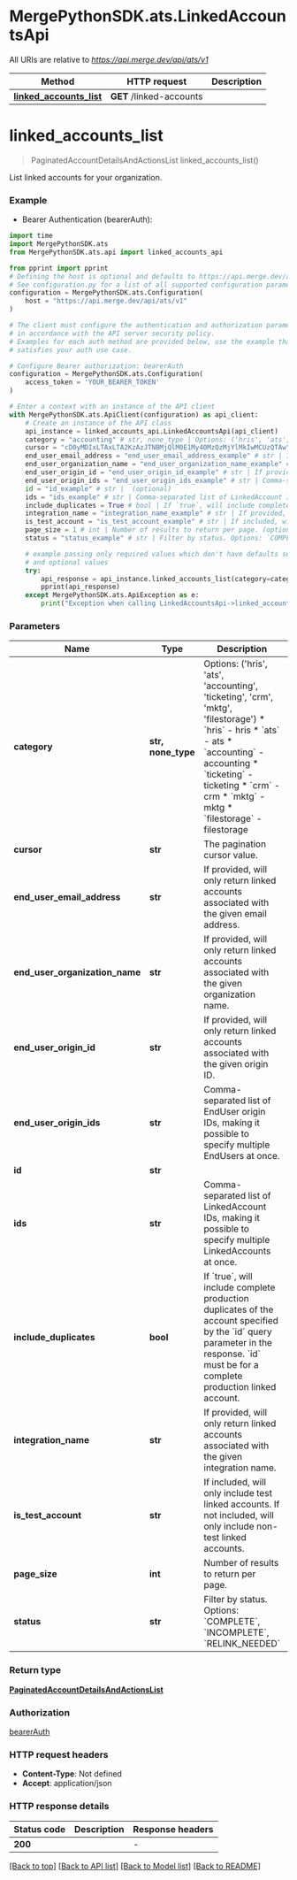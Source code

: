 # MergePythonSDK.ats.LinkedAccountsApi

All URIs are relative to *https://api.merge.dev/api/ats/v1*

Method | HTTP request | Description
------------- | ------------- | -------------
[**linked_accounts_list**](LinkedAccountsApi.md#linked_accounts_list) | **GET** /linked-accounts | 


# **linked_accounts_list**
> PaginatedAccountDetailsAndActionsList linked_accounts_list()



List linked accounts for your organization.

### Example

* Bearer Authentication (bearerAuth):

```python
import time
import MergePythonSDK.ats
from MergePythonSDK.ats.api import linked_accounts_api

from pprint import pprint
# Defining the host is optional and defaults to https://api.merge.dev/api/ats/v1
# See configuration.py for a list of all supported configuration parameters.
configuration = MergePythonSDK.ats.Configuration(
    host = "https://api.merge.dev/api/ats/v1"
)

# The client must configure the authentication and authorization parameters
# in accordance with the API server security policy.
# Examples for each auth method are provided below, use the example that
# satisfies your auth use case.

# Configure Bearer authorization: bearerAuth
configuration = MergePythonSDK.ats.Configuration(
    access_token = 'YOUR_BEARER_TOKEN'
)

# Enter a context with an instance of the API client
with MergePythonSDK.ats.ApiClient(configuration) as api_client:
    # Create an instance of the API class
    api_instance = linked_accounts_api.LinkedAccountsApi(api_client)
    category = "accounting" # str, none_type | Options: ('hris', 'ats', 'accounting', 'ticketing', 'crm', 'mktg', 'filestorage')  * `hris` - hris * `ats` - ats * `accounting` - accounting * `ticketing` - ticketing * `crm` - crm * `mktg` - mktg * `filestorage` - filestorage (optional)
    cursor = "cD0yMDIxLTAxLTA2KzAzJTNBMjQlM0E1My40MzQzMjYlMkIwMCUzQTAw" # str | The pagination cursor value. (optional)
    end_user_email_address = "end_user_email_address_example" # str | If provided, will only return linked accounts associated with the given email address. (optional)
    end_user_organization_name = "end_user_organization_name_example" # str | If provided, will only return linked accounts associated with the given organization name. (optional)
    end_user_origin_id = "end_user_origin_id_example" # str | If provided, will only return linked accounts associated with the given origin ID. (optional)
    end_user_origin_ids = "end_user_origin_ids_example" # str | Comma-separated list of EndUser origin IDs, making it possible to specify multiple EndUsers at once. (optional)
    id = "id_example" # str |  (optional)
    ids = "ids_example" # str | Comma-separated list of LinkedAccount IDs, making it possible to specify multiple LinkedAccounts at once. (optional)
    include_duplicates = True # bool | If `true`, will include complete production duplicates of the account specified by the `id` query parameter in the response. `id` must be for a complete production linked account. (optional)
    integration_name = "integration_name_example" # str | If provided, will only return linked accounts associated with the given integration name. (optional)
    is_test_account = "is_test_account_example" # str | If included, will only include test linked accounts. If not included, will only include non-test linked accounts. (optional)
    page_size = 1 # int | Number of results to return per page. (optional)
    status = "status_example" # str | Filter by status. Options: `COMPLETE`, `INCOMPLETE`, `RELINK_NEEDED` (optional)

    # example passing only required values which don't have defaults set
    # and optional values
    try:
        api_response = api_instance.linked_accounts_list(category=category, cursor=cursor, end_user_email_address=end_user_email_address, end_user_organization_name=end_user_organization_name, end_user_origin_id=end_user_origin_id, end_user_origin_ids=end_user_origin_ids, id=id, ids=ids, include_duplicates=include_duplicates, integration_name=integration_name, is_test_account=is_test_account, page_size=page_size, status=status)
        pprint(api_response)
    except MergePythonSDK.ats.ApiException as e:
        print("Exception when calling LinkedAccountsApi->linked_accounts_list: %s\n" % e)
```


### Parameters

Name | Type | Description  | Notes
------------- | ------------- | ------------- | -------------
 **category** | **str, none_type**| Options: (&#39;hris&#39;, &#39;ats&#39;, &#39;accounting&#39;, &#39;ticketing&#39;, &#39;crm&#39;, &#39;mktg&#39;, &#39;filestorage&#39;)  * &#x60;hris&#x60; - hris * &#x60;ats&#x60; - ats * &#x60;accounting&#x60; - accounting * &#x60;ticketing&#x60; - ticketing * &#x60;crm&#x60; - crm * &#x60;mktg&#x60; - mktg * &#x60;filestorage&#x60; - filestorage | [optional]
 **cursor** | **str**| The pagination cursor value. | [optional]
 **end_user_email_address** | **str**| If provided, will only return linked accounts associated with the given email address. | [optional]
 **end_user_organization_name** | **str**| If provided, will only return linked accounts associated with the given organization name. | [optional]
 **end_user_origin_id** | **str**| If provided, will only return linked accounts associated with the given origin ID. | [optional]
 **end_user_origin_ids** | **str**| Comma-separated list of EndUser origin IDs, making it possible to specify multiple EndUsers at once. | [optional]
 **id** | **str**|  | [optional]
 **ids** | **str**| Comma-separated list of LinkedAccount IDs, making it possible to specify multiple LinkedAccounts at once. | [optional]
 **include_duplicates** | **bool**| If &#x60;true&#x60;, will include complete production duplicates of the account specified by the &#x60;id&#x60; query parameter in the response. &#x60;id&#x60; must be for a complete production linked account. | [optional]
 **integration_name** | **str**| If provided, will only return linked accounts associated with the given integration name. | [optional]
 **is_test_account** | **str**| If included, will only include test linked accounts. If not included, will only include non-test linked accounts. | [optional]
 **page_size** | **int**| Number of results to return per page. | [optional]
 **status** | **str**| Filter by status. Options: &#x60;COMPLETE&#x60;, &#x60;INCOMPLETE&#x60;, &#x60;RELINK_NEEDED&#x60; | [optional]

### Return type

[**PaginatedAccountDetailsAndActionsList**](PaginatedAccountDetailsAndActionsList.md)

### Authorization

[bearerAuth](../README.md#bearerAuth)

### HTTP request headers

 - **Content-Type**: Not defined
 - **Accept**: application/json


### HTTP response details

| Status code | Description | Response headers |
|-------------|-------------|------------------|
**200** |  |  -  |

[[Back to top]](#) [[Back to API list]](../README.md#documentation-for-api-endpoints) [[Back to Model list]](../README.md#documentation-for-models) [[Back to README]](../README.md)

